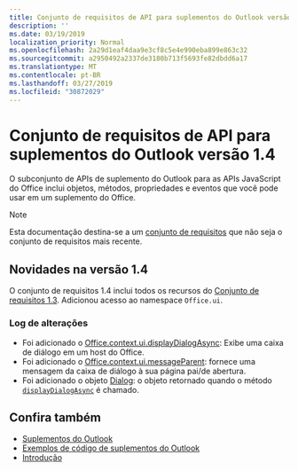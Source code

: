 ```yaml
---
title: Conjunto de requisitos de API para suplementos do Outlook versão 1.4
description: ''
ms.date: 03/19/2019
localization_priority: Normal
ms.openlocfilehash: 2a29d1eaf4daa9e3cf8c5e4e990eba899e863c32
ms.sourcegitcommit: a2950492a2337de3180b713f5693fe82dbdd6a17
ms.translationtype: MT
ms.contentlocale: pt-BR
ms.lasthandoff: 03/27/2019
ms.locfileid: "30872029"
---
```

# <a name="outlook-add-in-api-requirement-set-14"></a>Conjunto de requisitos de API para suplementos do Outlook versão 1.4

O subconjunto de APIs de suplemento do Outlook para as APIs JavaScript do Office inclui objetos, métodos, propriedades e eventos que você pode usar em um suplemento do Office.

> [!NOTE]
> Esta documentação destina-se a um [conjunto de requisitos](/office/dev/add-ins/reference/requirement-sets/outlook-api-requirement-sets) que não seja o conjunto de requisitos mais recente.

## <a name="whats-new-in-14"></a>Novidades na versão 1.4

O conjunto de requisitos 1.4 inclui todos os recursos do [Conjunto de requisitos 1.3](../requirement-set-1.3/outlook-requirement-set-1.3.md). Adicionou acesso ao namespace `Office.ui`.

### <a name="change-log"></a>Log de alterações

- Foi adicionado o [Office.context.ui.displayDialogAsync](/javascript/api/office/office.ui#displaydialogasync-startaddress--options--callback-): Exibe uma caixa de diálogo em um host do Office.
- Foi adicionado o [Office.context.ui.messageParent](/javascript/api/office/office.ui#messageparent-message-): fornece uma mensagem da caixa de diálogo à sua página pai/de abertura.
- Foi adicionado o objeto [Dialog](/javascript/api/office/office.dialog): o objeto retornado quando o método [`displayDialogAsync`](/javascript/api/office/office.ui#displaydialogasync-startaddress--options--callback-) é chamado.

## <a name="see-also"></a>Confira também

- [Suplementos do Outlook](/outlook/add-ins/)
- [Exemplos de código de suplementos do Outlook](https://developer.microsoft.com/outlook/gallery/?filterBy=Outlook,Samples,Add-ins)
- [Introdução](/outlook/add-ins/quick-start)
